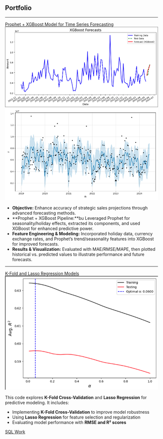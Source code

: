 ## Portfolio

---
[Prophet + XGBoost Model for Time Series Forecasting](https://github.com/hakandagli09/Time-Series-Forecasting/tree/main/Prophet%20%2B%20XGBoost)
<img src="images/Viz.png?raw=true"/>
<img src="images/prophet_viz.png?raw=true"/>

- **Objective:** Enhance accuracy of strategic sales projections through advanced forecasting methods. 
- **Prophet + XGBoost Pipeline:**bu Leveraged Prophet for seasonality/holiday effects, extracted its components, and used XGBoost for enhanced predictive power.  
- **Feature Engineering & Modeling:** Incorporated holiday data, currency exchange rates, and Prophet’s trend/seasonality features into XGBoost for improved forecasts.
- **Results & Visualization:** Evaluated with MAE/RMSE/MAPE, then plotted historical vs. predicted values to illustrate performance and future forecasts.

---

[K-Fold and Lasso Regression Models](https://nbviewer.org/github/hakandagli09/kfoldlasso/blob/main/K-fold%2C%20lasso.ipynb)
<img src="images/k_fold_lasso.png?raw=true"/>

This code explores **K-Fold Cross-Validation** and **Lasso Regression** for predictive modeling. 
It includes:
- Implementing **K-Fold Cross-Validation** to improve model robustness
- Using **Lasso Regression** for feature selection and regularization
- Evaluating model performance with **RMSE and R² scores**








[SQL Work](https://github.com/hakandagli09/SQL/tree/main)

